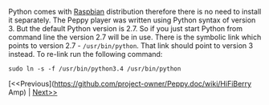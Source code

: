 Python comes with [Raspbian](https://github.com/project-owner/Peppy.doc/wiki/Raspbian) distribution therefore there is no need to install it separately. The Peppy player was written using Python syntax of version 3. But the default Python version is 2.7. So if you just start Python from command line the version 2.7 will be in use. There is the symbolic link which points to version 2.7 - ```/usr/bin/python```. That link should point to version 3 instead. To re-link run the following command:
```
sudo ln -s -f /usr/bin/python3.4 /usr/bin/python
```

[<<Previous](https://github.com/project-owner/Peppy.doc/wiki/HiFiBerry Amp) | [Next>>](https://github.com/project-owner/Peppy.doc/wiki/Pygame)
